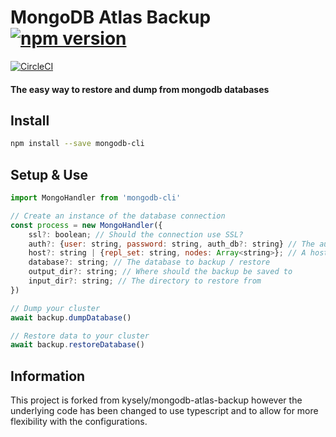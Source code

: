 # MongoDB Atlas Backup [![npm version](https://badge.fury.io/js/mongodb-cli.svg)](https://badge.fury.io/js/mongodb-cli)
[![CircleCI](https://circleci.com/gh/lukebellamy053/mongodb-cli.svg?style=svg)](https://circleci.com/gh/lukebellamy053/mongodb-cli)

#### The easy way to restore and dump from mongodb databases

## Install
```sh
npm install --save mongodb-cli
```

## Setup & Use
```js
import MongoHandler from 'mongodb-cli'

// Create an instance of the database connection
const process = new MongoHandler({
    ssl?: boolean; // Should the connection use SSL?
    auth?: {user: string, password: string, auth_db?: string} // The authentication information
    host?: string | {repl_set: string, nodes: Array<string>}; // A host DSN or connection object
    database?: string; // The database to backup / restore
    output_dir?: string; // Where should the backup be saved to
    input_dir?: string; // The directory to restore from
})

// Dump your cluster
await backup.dumpDatabase()

// Restore data to your cluster
await backup.restoreDatabase()
```
## Information
This project is forked from kysely/mongodb-atlas-backup however the underlying code has been changed to use typescript and to allow for more flexibility with the configurations. 
